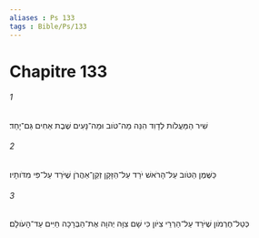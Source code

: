 ```yaml
---
aliases : Ps 133
tags : Bible/Ps/133
---
```


# Chapitre 133

###### 1
שִׁיר הַמַּעֲלֹות לְדָוִד הִנֵּה מַה־טֹּוב וּמַה־נָּעִים שֶׁבֶת אַחִים גַּם־יָחַד׃
###### 2
כַּשֶּׁמֶן הַטֹּוב עַל־הָרֹאשׁ יֹרֵד עַל־הַזָּקָן זְקַן־אַהֲרֹן שֶׁיֹּרֵד עַל־פִּי מִדֹּותָיו׃
###### 3
כְּטַל־חֶרְמֹון שֶׁיֹּרֵד עַל־הַרְרֵי צִיֹּון כִּי שָׁם צִוָּה יְהוָה אֶת־הַבְּרָכָה חַיִּים עַד־הָעֹולָם׃
